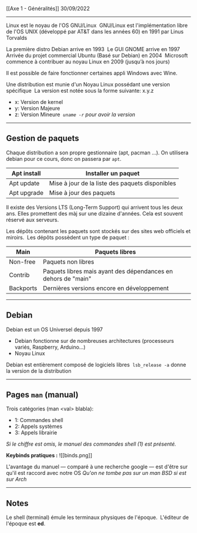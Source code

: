 [[Axe 1 - Généralités]]
30/09/2022
****

Linux est le noyau de l'OS GNU/Linux 
GNU/Linux est l'implémentation libre de l'OS UNIX (développé par AT&T dans les années 60) en 1991 par Linus Torvalds

La première distro Debian arrive en 1993 
Le GUI GNOME arrive en 1997 
Arrivée du projet commercial Ubuntu (Basé sur Debian) en 2004 
Microsoft commence à contribuer au noyau Linux en 2009 (jusqu’à nos jours) 

Il est possible de faire fonctionner certaines appli Windows avec Wine. 


Une distribution est munie d'un Noyau Linux possédant une version spécifique 
La version est notée sous la forme suivante: x.y.z 
- x: Version de kernel 
- y: Version Majeure 
- z: Version Mineure 
*`uname -r` pour avoir la version*


****
## Gestion de paquets

Chaque distribution a son propre gestionnaire (apt, pacman ...).
On utilisera debian pour ce cours, donc on passera par `apt`.

| Apt install | Installer un paquet                             |
| ----------- | ----------------------------------------------- |
| Apt update  | Mise à jour de la liste des paquets disponibles |
| Apt upgrade | Mise à jour des paquets                         |

Il existe des Versions LTS (Long-Term Support) qui arrivent tous les deux ans. Elles promettent des màj sur une dizaine d'années. Cela est souvent réservé aux serveurs.


Les dépôts contenant les paquets sont stockés sur des sites web officiels et miroirs. 
Les dépôts possèdent un type de paquet :

| Main      | Paquets libres                                                |
| --------- | ------------------------------------------------------------- |
| Non-free  | Paquets non libres                                            |
| Contrib   | Paquets libres mais ayant des dépendances en dehors de "main" |
| Backports | Dernières versions encore en développement                    |


****
## Debian

Debian est un OS Universel depuis 1997 
- Debian fonctionne sur de nombreuses architectures (processeurs variés, Raspberry, Arduino…) 
- Noyau Linux

Debian est entièrement composé de logiciels libres 
`lsb_release -a` donne la version de la distribution


****
## Pages `man` (manual)

Trois catégories (man \<val> blabla): 
- 1: Commandes shell 
- 2: Appels systèmes 
- 3: Appels librairie

*Si le chiffre est omis, le manuel des commandes shell (1) est présenté.*


**Keybinds pratiques :**
![[binds.png]]

L'avantage du manuel — comparé à une recherche google — est d'être sur qu'il est raccord avec notre OS
	*Qu'on ne tombe pas sur un man BSD si est sur Arch*


****
## Notes

Le shell (terminal) émule les terminaux physiques de l'époque. 
L'éditeur de l'époque est **ed**.
